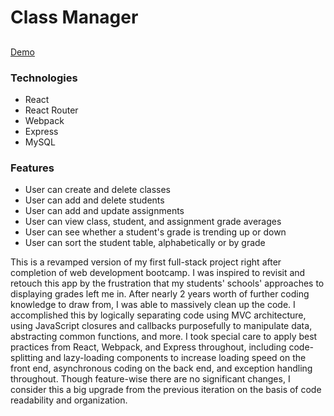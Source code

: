 # Class Manager

## 
[Demo](https://cm.dwightmillar.com)

### Technologies
- React
- React Router
- Webpack
- Express
- MySQL


### Features
- User can create and delete classes
- User can add and delete students
- User can add and update assignments
- User can view class, student, and assignment grade averages
- User can see whether a student's grade is trending up or down
- User can sort the student table, alphabetically or by grade


This is a revamped version of my first full-stack project right after completion of web development bootcamp. I was inspired to revisit and retouch this app by the frustration that my students' schools' approaches to displaying grades left me in. After nearly 2 years worth of further coding knowledge to draw from, I was able to massively clean up the code. I accomplished this by logically separating code using MVC architecture, using JavaScript closures and callbacks purposefully to manipulate data, abstracting common functions, and more. I took special care to apply best practices from React, Webpack, and Express throughout, including code-splitting and lazy-loading components to increase loading speed on the front end, asynchronous coding on the back end, and exception handling throughout. Though feature-wise there are no significant changes, I consider this a big upgrade from the previous iteration on the basis of code readability and organization.
